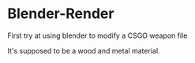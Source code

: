 # Blender-Render
First try at using blender to modify a CSGO weapon file

It's supposed to be a wood and metal material.
